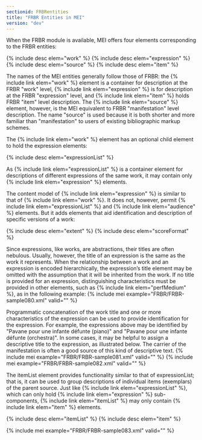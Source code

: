 ```yaml
---
sectionid: FRBRentities
title: "FRBR Entities in MEI"
version: "dev"
---
```


When the FRBR module is available, MEI offers four elements corresponding to the FRBR entities:

  
{% include desc elem="work" %} 
{% include desc elem="expression" %} 
{% include desc elem="source" %} 
{% include desc elem="item" %} 
 

The names of the MEI entities generally follow those of FRBR: the {% include link elem="work" %} element is a container for description at the FRBR "work" level, {% include link elem="expression" %} is for description at the FRBR "expression" level, and {% include link elem="item" %} holds FRBR "item" level description. The {% include link elem="source" %} element, however, is the MEI equivalent to FRBR "manifestation" level description. The name "source" is used because it is both shorter and more familiar than "manifestation" to users of existing bibliographic markup schemes.

The {% include link elem="work" %} element has an optional child element to hold the expression elements:

  
{% include desc elem="expressionList" %} 
 

As {% include link elem="expressionList" %} is a container element for descriptions of different expressions of the same work, it may contain only {% include link elem="expression" %} elements.

The content model of {% include link elem="expression" %} is similar to that of {% include link elem="work" %}. It does not, however, permit {% include link elem="expressionList" %} and {% include link elem="audience" %} elements. But it adds elements that aid identification and description of specific versions of a work:

  
{% include desc elem="extent" %} 
{% include desc elem="scoreFormat" %} 
 

Since expressions, like works, are abstractions, their titles are often nebulous. Usually, however, the title of an expression is the same as the work it represents. When the relationship between a work and an expression is encoded hierarchically, the expression’s title element may be omitted with the assumption that it will be inherited from the work. If no title is provided for an expression, distinguishing characteristics must be provided in other elements, such as {% include link elem="perfMedium" %}, as in the following example:
{% include mei example="FRBR/FRBR-sample080.xml" valid="" %}
    
Programmatic concatenation of the work title and one or more characteristics of the expression can be used to provide identification for the expression. For example, the expressions above may be identified by "Pavane pour une infante défunte (piano)" and "Pavane pour une infante défunte (orchestra)". In some cases, it may be helpful to assign a descriptive title to the expression, as illustrated below. The carrier of the manifestation is often a good source of this kind of descriptive text.
{% include mei example="FRBR/FRBR-sample081.xml" valid="" %}
    {% include mei example="FRBR/FRBR-sample082.xml" valid="" %}
    
The itemList element provides functionality similar to that of expressionList; that is, it can be used to group descriptions of individual items (exemplars) of the parent source. Just like {% include link elem="expressionList" %}, which can only hold {% include link elem="expression" %} sub-components, {% include link elem="itemList" %} may only contain {% include link elem="item" %} elements.

  
{% include desc elem="itemList" %} 
{% include desc elem="item" %} 
 
{% include mei example="FRBR/FRBR-sample083.xml" valid="" %}
    